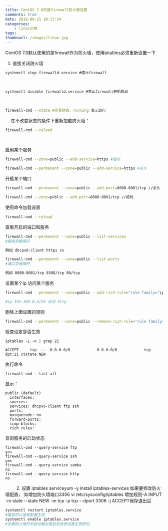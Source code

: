```yaml
---
title: CentOS 7.0的是firewall防火墙设置
comments: true
date: 2019-09-21 18:17:54
categories:
	- linux之旅
tags:
thumbnail: /images/linux.jpg
---
```


CentOS 7.0默认使用的是firewall作为防火墙，使用iptables必须重新设置一下
1. 直接关闭防火墙
&emsp;
```bash
systemctl stop firewalld.service #停止firewall
```
&emsp;
```bash
systemctl disable firewalld.service #禁止firewall开机启动
```
<!--more-->
&emsp;
```bash
firewall-cmd --state #查看状态，running 表示运行
```
&emsp;
在不改变状态的条件下重新加载防火墙：
```bash
firewall-cmd --reload
```
&emsp;

启用某个服务 
```bash
firewall-cmd --zone=public --add-service=https #临时

firewall-cmd --permanent --zone=public --add-service=https #永久
```

开启某个端口
```bash
firewall-cmd --permanent --zone=public --add-port=8080-8081/tcp //永久

firewall-cmd --zone=public --add-port=8080-8081/tcp //临时
```
使用命令加载设置
```bash
firewall-cmd --reload
```
查看开启的端口和服务
```bash
firewall-cmd --permanent --zone=public --list-services 
#服务空格隔开   

例如 dhcpv6-client https ss

firewall-cmd --permanent --zone=public --list-ports
#端口空格隔开 

例如 8080-8081/tcp 8388/tcp 80/tcp
```
设置某个ip 访问某个服务
```bash
firewall-cmd --permanent --zone=public --add-rich-rule="rule family="ipv4" source address="192.168.0.4/24" service name="http" accept"

#ip 192.168.0.4/24 访问 http
```
删除上面设置的规则
```bash
firewall-cmd --permanent --zone=public --remove-rich-rule="rule family="ipv4" source address="192.168.0.4/24" service name="http" accept"
```
检查设定是否生效
```
iptables -L -n | grep 21
```
```
ACCEPT     tcp  --  0.0.0.0/0            0.0.0.0/0            tcp dpt:21 ctstate NEW
```
执行命令
```
firewall-cmd --list-all
```
显示：
```
public (default)
  interfaces:
  sources:
  services: dhcpv6-client ftp ssh
  ports:
  masquerade: no
  forward-ports:
  icmp-blocks:
  rich rules:
```

查询服务的启动状态
```
firewall-cmd --query-service ftp
yes
firewall-cmd --query-service ssh
yes
firewall-cmd --query-service samba
no
firewall-cmd --query-service http
no
```
&emsp;
&emsp;
2. 设置
iptables serviceyum -y install iptables-services
如果要修改防火墙配置，
如增加防火墙端口3306
vi /etc/sysconfig/iptables 增加规则-A INPUT -m state --state NEW -m tcp -p tcp --dport 3306 -j ACCEPT保存退出后
```bash
systemctl restart iptables.service 
#重启防火墙使配置生效
systemctl enable iptables.service 
#设置防火墙开机启动最后重启系统使设置生效即可。
```